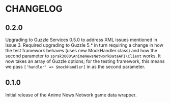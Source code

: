 # CHANGELOG

## 0.2.0

Upgrading to Guzzle Services 0.5.0 to address XML issues mentioned in Issue 3. Required upgrading to Guzzle 5.* in turn
requiring a change in how the test framework behaves (uses new MockHandler class) and how the second parameter to 
`sprak3000\AnimeNewsNetworkDataAPI\Client` works. It now takes an array of Guzzle options; for the testing framework,
this means we pass `['handler' => $mockHandler]` in as the second parameter.

## 0.1.0

Initial release of the Anime News Network game data wrapper.